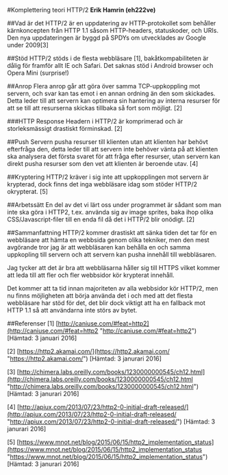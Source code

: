 #Komplettering teori HTTP/2
**Erik Hamrin (eh222ve)**

##Vad är det
HTTP/2 är en uppdatering av HTTP-protokollet som behåller kärnkoncepten från HTTP 1.1 såsom HTTP-headers, statuskoder, och URIs. Den nya uppdateringen är byggd på SPDYs om utvecklades av Google under 2009[3]

##Stöd
HTTP/2 stöds i de flesta webbläsare [1], bakåtkompabiliteten är dålig för framför allt IE och Safari.
Det saknas stöd i Android browser och Opera Mini (surprise!) 

##Anrop
Flera anrop går att göra över samma TCP-uppkoppling mot servern, och svar kan tas emot i en annan ordning än den som skickades. Detta leder till att servern kan optimera sin hantering av interna resurser för att se till att resurserna skickas tillbaka så fort som möjligt. [2]

###HTTP Response
Headern i HTTP/2 är komprimerad och är storleksmässigt drastiskt förminskad. [2]

##Push
Servern pusha resurser till klienten utan att klienten har behövt efterfråga den, detta leder till att servern inte behöver vänta på att klienten ska analysera det första svaret för att fråga efter resurser, utan servern kan direkt pusha resurser som den vet att klienten är beroende utav. [4]

##Kryptering
HTTP/2 kräver i sig inte att uppkopplingen mot servern är krypterad, dock finns det inga webbläsare idag som stöder HTTP/2 okrypterat. [5]

##Arbetssätt
En del av det vi lärt oss under programmet är sådant som man inte ska göra i HTTP2, t.ex. använda sig av image sprites, baka ihop olika CSS/Javascript-filer till en enda fil då det i HTTP/2 blir onödigt. [2]

##Sammanfattning
HTTP/2 kommer drastiskt att sänka tiden det tar för en webbläsare att hämta en webbsida genom olika tekniker, men den mest avgörande tror jag är att webbläsaren kan behålla en och samma uppkopling till servern och att servern kan pusha innehåll till webbläsaren.

Jag tycker att det är bra att webbläsarna håller sig till HTTPS vilket kommer att leda till att fler och fler webbsidor kör krypterat innehåll.

Det kommer att ta tid innan majoriteten av alla webbsidor kör HTTP/2, men nu finns möjligheten att börja använda det i och med att det flesta webbläsare har stöd för det, det blir dock viktigt att ha en fallback mot HTTP 1.1 så att användarna inte störs av bytet.

##Referenser
[1] [http://caniuse.com/#feat=http2](http://caniuse.com/#feat=http2 "http://caniuse.com/#feat=http2") [Hämtad: 3 januari 2016]

[2] [https://http2.akamai.com/](https://http2.akamai.com/ "https://http2.akamai.com/") [Hämtad: 3 janurari 2016]

[3] [http://chimera.labs.oreilly.com/books/1230000000545/ch12.html](http://chimera.labs.oreilly.com/books/1230000000545/ch12.html "http://chimera.labs.oreilly.com/books/1230000000545/ch12.html") [Hämtad: 3 janurari 2016]

[4] [http://apiux.com/2013/07/23/http2-0-initial-draft-released/](http://apiux.com/2013/07/23/http2-0-initial-draft-released/ "http://apiux.com/2013/07/23/http2-0-initial-draft-released/") [Hämtad: 3 janurari 2016]

[5] [https://www.mnot.net/blog/2015/06/15/http2_implementation_status](https://www.mnot.net/blog/2015/06/15/http2_implementation_status "https://www.mnot.net/blog/2015/06/15/http2_implementation_status") [Hämtad: 3 janurari 2016]
